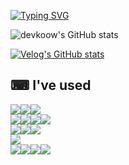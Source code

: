 [![Typing SVG](https://readme-typing-svg.demolab.com?font=Alkatra&weight=600&pause=1000&color=F7D434&center=false&vCenter=true&random=false&width=435&lines=Hello)](https://git.io/typing-svg)

![devkoow's GitHub stats](https://github-readme-stats.vercel.app/api?username=window-ook&show_icons=true&theme=radical)

[![Velog's GitHub stats](https://velog-readme-stats.vercel.app/api?name=windowook)](https://velog.io/@windowook/posts)

<!-- 깃허브 hits -->
<!-- [![Hits](https://hits.seeyoufarm.com/api/count/incr/badge.svg?url=https%3A%2F%2Fgithub.com%2Fgjbae1212%2Fhit-counter&count_bg=%23387BF1&title_bg=%23F1C224&icon=&icon_color=%23000000&title=GitHub+Hits%21&edge_flat=false)](https://hits.seeyoufarm.com) -->

## ⌨ I've used

<!-- "https://img.shields.io/badge/[보여줄 이름]-[폰트 컬러]?style=[뱃지 스타일]&logo=[스택의 아이콘]&logoColor=[로고컬러]" -->

<!-- Frontend -->
<div style='display:flex; align-items:center'>
    <img src="https://img.shields.io/badge/Next.js-000000?style=flat-square&logo=Next.js&logoColor=white"> 
    <img src="https://img.shields.io/badge/React.js-61DAFB?style=flat-square&logo=React&logoColor=black">
    <img src="https://img.shields.io/badge/TypeScript-3178C6?style=flat-square&logo=typescript&logoColor=white">
</div>

<!-- Library -->
<div style='display:flex; align-items:center'>
    <img src="https://img.shields.io/badge/Zustand-4a2c2a?style=flat-square&logo=zustand&logoColor=white">
    <img src="https://img.shields.io/badge/Redux Toolkit-764ABC?style=flat-square&logo=redux&logoColor=white">
    <img src="https://img.shields.io/badge/Recoil-3578E5?style=flat-square&logo=recoil&logoColor=white">
    <img src="https://img.shields.io/badge/React Query-FF4154?style=flat-square&logo=reactquery&logoColor=white">
</div>

<!-- UI -->
<div style='display:flex; align-items:center'>
    <img src="https://img.shields.io/badge/tailwindcss-06B6D4?style=flat-square&logo=tailwindcss&logoColor=white">
    <img src="https://img.shields.io/badge/MUI-007FFF?style=flat-square&logo=mui&logoColor=white">
    <img src="https://img.shields.io/badge/highcharts-405473?style=flat-square&logo=&logoColor=#5A29E4">
</div>

<!-- 데이터베이스 (수파베이스, 파이어베이스) -->
<div>
    <img src="https://img.shields.io/badge/Supabase-3FCF8E?style=flat-square&logo=supabase&logoColor=white">
</div>

<!-- 배포 -->
<div style='display:flex; align-items:center'>
    <img src="https://img.shields.io/badge/Docker-2496ED?style=flat-square&logo=docker&logoColor=white">
    <img src="https://img.shields.io/badge/EC2-FF9900?style=flat-square&logo=amazonec2&logoColor=black">
    <img src="https://img.shields.io/badge/Netlify-00C7B7?style=flat-square&logo=netlify&logoColor=white">
    <img src="https://img.shields.io/badge/Vercel-000000?style=flat-square&logo=vercel&logoColor=white">
</div>
